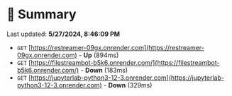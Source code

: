 # 📖 Summary
Last updated: **5/27/2024, 8:46:09 PM**

- `GET` [https://restreamer-09gx.onrender.com](https://restreamer-09gx.onrender.com) - **Up** (894ms)
- `GET` [https://filestreambot-b5k6.onrender.com/](https://filestreambot-b5k6.onrender.com/) - **Down** (183ms)
- `GET` [https://jupyterlab-python3-12-3.onrender.com](https://jupyterlab-python3-12-3.onrender.com) - **Down** (329ms)
